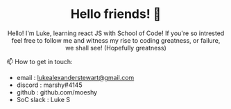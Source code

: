 <h1 align="center"> Hello friends! 👋 </h1>
<div align="center">
  Hello! I'm Luke, learning react JS with School of Code! 
  If you're so intrested feel free to follow me and witness my rise to coding greatness, or failure, we shall see! (Hopefully greatness)
 </div>
 
 
 📫 How to get in touch:
   - email : lukealexanderstewart@gmail.com
   - discord : marshy#4145
   - github : github.com/moeshy
   - SoC slack : Luke S 
  
 
